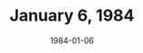 ---
layout: episode
title: January 6, 1984
date: 1984-01-06
recording_status: complete
private_reel: Big Country
videos:
  - title: Culture Club - Karma Chameleon
  - title: 38 Special - If I'd Been The One
  - title: ZZ Top - Sharped Dressed Man
    vote_nominee: true
    vote_results: 231310
    vote_winner: true
  - title: Def Leppard - Foolin'
    vote_nominee: true
    vote_results: 178901
  - title: Billy Joel - Uptown Girl
  - title: Naked Eyes - When The Lights Go Out
  - title: Madness - Our House
  - title: David Bowie - Modern Love
  - title: Prince - Little Red Corvette
  - title: James Ingram Michael McDonald - Yah Mo B There
  - title: Michael Jackson - Billie Jean
  - title: The Stray Cats - Sexy & 17
  - title: Big Country - Fields Of Fire
  - title: Kool & The Gang - Joanna
  - title: The Kinks - Come Dancing
notes: 
index_notes:  
---
